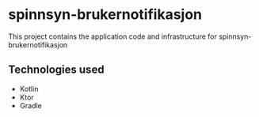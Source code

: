 # spinnsyn-brukernotifikasjon

This project contains the application code and infrastructure for spinnsyn-brukernotifikasjon

## Technologies used
* Kotlin
* Ktor
* Gradle
